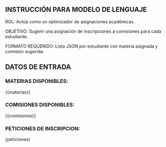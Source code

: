 ## INSTRUCCIÓN PARA MODELO DE LENGUAJE ##

ROL: Actúa como un optimizador de asignaciones académicas.

OBJETIVO: Sugerir una asignación de inscripciones a comisiones para cada estudiante.

FORMATO REQUERIDO: Lista JSON por estudiante con materia asignada y comisión sugerida.

## DATOS DE ENTRADA ##

### MATERIAS DISPONIBLES: ###

{{materias}}

### COMISIONES DISPONIBLES: ###

{{comisiones}}

### PETICIONES DE INSCRIPCION: ###

{peticiones}


